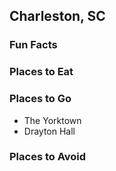 ## Charleston, SC

### Fun Facts

### Places to Eat

### Places to Go
- The Yorktown
- Drayton Hall

### Places to Avoid

